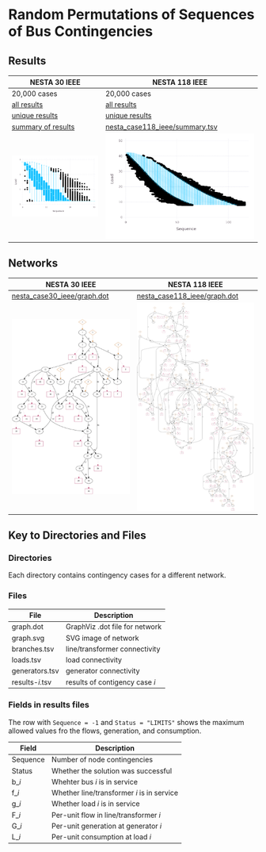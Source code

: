 # Random Permutations of Sequences of Bus Contingencies


## Results

| NESTA 30 IEEE                                                                                                 | NESTA 118 IEEE                                                                                                 |
|---------------------------------------------------------------------------------------------------------------|----------------------------------------------------------------------------------------------------------------|
|  20,000 cases                                                                                                 | 20,000 cases                                                                                                   |
|  [all results](https://nrel-demos.s3-us-west-2.amazonaws.com/tda-ps/study-02/nesta_case30_ieee/results.zip)   |  [all results](https://nrel-demos.s3-us-west-2.amazonaws.com/tda-ps/study-02/nesta_case118_ieee/results.zip)   |
|  [unique results](https://nrel-demos.s3-us-west-2.amazonaws.com/tda-ps/study-02/nesta_case30_ieee/unique.zip) |  [unique results](https://nrel-demos.s3-us-west-2.amazonaws.com/tda-ps/study-02/nesta_case118_ieee/unique.zip) |
|  [summary of results](nesta_case30_ieee/summary.tsv)                                                          |  [nesta_case118_ieee/summary.tsv](nesta_case118_ieee/summary.zip)                                              |
| ![nesta_case30_ieee/summary.png](nesta_case30_ieee/summary.png)                                               | ![nesta_case118_ieee/summary.png](nesta_case118_ieee/summary.png)                                              |


## Networks

| NESTA 30 IEEE                                               | NESTA 118 IEEE                                                |
|-------------------------------------------------------------|---------------------------------------------------------------|
|  [nesta_case30_ieee/graph.dot](nesta_case30_ieee/graph.dot) |  [nesta_case118_ieee/graph.dot](nesta_case118_ieee/graph.dot) |
| ![nesta_case30_ieee/graph.svg](nesta_case30_ieee/graph.svg) | ![nesta_case118_ieee/graph.svg](nesta_case118_ieee/graph.svg) |


## Key to Directories and Files


### Directories

Each directory contains contingency cases for a different network.


### Files

| File             | Description                    |
|------------------|--------------------------------|
| graph.dot        | GraphViz .dot file for network |
| graph.svg        | SVG image of network           |
| branches.tsv     | line/transformer connectivity  |
| loads.tsv        | load connectivity              |
| generators.tsv   | generator connectivity         |
| results-*i*.tsv  | results of contigency case *i* |


### Fields in results files

The row with `Sequence = -1` and `Status = "LIMITS"` shows the maximum allowed values fro the flows, generation, and consumption.

| Field    | Description                                |
|----------|--------------------------------------------|
| Sequence | Number of node contingencies               |
| Status   | Whether the solution was successful        |
| b\_*i*   | Whehter bus *i* is in service              |
| f\_*i*   | Whether line/transformer *i* is in service |
| g\_*i*   | Whether load *i* is in service             |
| F\_*i*   | Per-unit flow in line/transformer *i*      |
| G\_*i*   | Per-unit generation at generator *i*       |
| L\_*i*   | Per-unit consumption at load *i*           |
